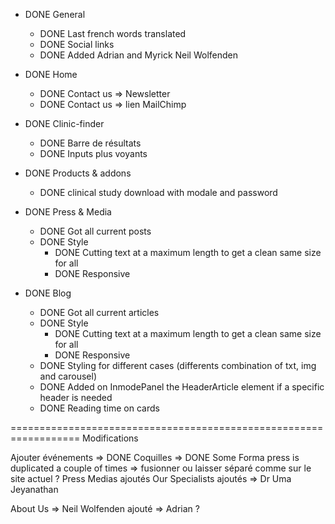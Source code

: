 - DONE General
  - DONE Last french words translated
  - DONE Social links
  - DONE Added Adrian and Myrick Neil Wolfenden

- DONE Home
  - DONE Contact us => Newsletter
  - DONE Contact us => lien MailChimp

- DONE Clinic-finder
  - DONE Barre de résultats
  - DONE Inputs plus voyants

- DONE Products & addons
  - DONE clinical study download with modale and password

- DONE Press & Media
  - DONE Got all current posts
  - DONE Style
    - DONE Cutting text at a maximum length to get a clean same size for all
    - DONE Responsive

- DONE Blog
  - DONE Got all current articles
  - DONE Style
    - DONE Cutting text at a maximum length to get a clean same size for all
    - DONE Responsive
  - DONE Styling for different cases (differents combination of txt, img and carousel)
  - DONE Added on InmodePanel the HeaderArticle element if a specific header is needed
  - DONE Reading time on cards


==================================================================
Modifications

Ajouter événements	=> DONE
Coquilles		=> DONE
Some Forma press is duplicated a couple of times	=> fusionner ou laisser séparé comme sur le site actuel ?
Press Medias ajoutés
Our Specialists ajoutés
	=> Dr Uma Jeyanathan

About Us
	=> Neil Wolfenden ajouté
	=> Adrian ?
